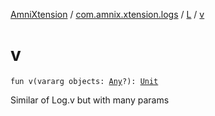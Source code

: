 [AmniXtension](../../index.md) / [com.amnix.xtension.logs](../index.md) / [L](index.md) / [v](./v.md)

# v

`fun v(vararg objects: `[`Any`](https://kotlinlang.org/api/latest/jvm/stdlib/kotlin/-any/index.html)`?): `[`Unit`](https://kotlinlang.org/api/latest/jvm/stdlib/kotlin/-unit/index.html)

Similar of Log.v but with many params

